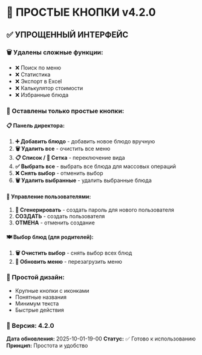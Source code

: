 # 🎯 ПРОСТЫЕ КНОПКИ v4.2.0

## ✅ УПРОЩЕННЫЙ ИНТЕРФЕЙС

### 🗑️ Удалены сложные функции:
- ❌ Поиск по меню
- ❌ Статистика
- ❌ Экспорт в Excel
- ❌ Калькулятор стоимости
- ❌ Избранные блюда

### 🎯 Оставлены только простые кнопки:

#### 📋 Панель директора:
1. **➕ Добавить блюдо** - добавить новое блюдо вручную
2. **🗑️ Удалить все** - очистить все меню
3. **📋 Список / 🔲 Сетка** - переключение вида
4. **✅ Выбрать все** - выбрать все блюда для массовых операций
5. **❌ Снять выбор** - отменить выбор
6. **🗑️ Удалить выбранные** - удалить выбранные блюда

#### 👥 Управление пользователями:
1. **🔑 Сгенерировать** - создать пароль для нового пользователя
2. **СОЗДАТЬ** - создать пользователя
3. **ОТМЕНА** - отменить создание

#### 🍽️ Выбор блюд (для родителей):
1. **🗑️ Очистить выбор** - снять выбор всех блюд
2. **🔄 Обновить меню** - перезагрузить меню

### 🎨 Простой дизайн:
- Крупные кнопки с иконками
- Понятные названия
- Минимум текста
- Быстрые действия

### 🚀 Версия: 4.2.0

**Дата обновления:** 2025-10-01-19-00
**Статус:** ✅ Готово к использованию
**Принцип:** Простота и удобство
